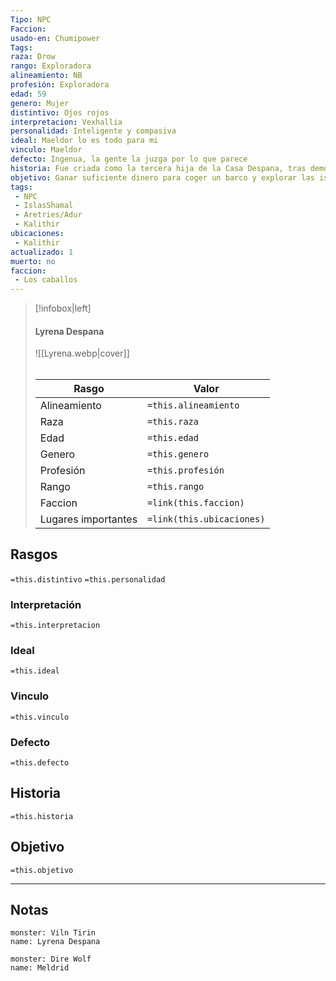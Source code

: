 ```yaml
---
Tipo: NPC
Faccion: 
usado-en: Chumipower
Tags: 
raza: Drow
rango: Exploradora
alineamiento: NB
profesión: Exploradora
edad: 59
genero: Mujer
distintivo: Ojos rojos
interpretacion: Vexhallia
personalidad: Inteligente y compasiva
ideal: Maeldor lo es todo para mi
vinculo: Maeldor
defecto: Ingenua, la gente la juzga por lo que parece
historia: Fue criada como la tercera hija de la Casa Despana, tras demostrar poca valía en la magia su padre Alton, el maestro de armas decidió adiestrarla en el combate cuerpo a cuerpo. Su padre vio en ella el mismo desde por las costumbres Drows y la animo a que encontrara su propio camino. Durante el ataque a [[Kalithir]], fue ordenada asesinar a los niños del orfanato. Tras no poder hacerlo abandono su hogar sin rumbo. Consiguió a su lobo gigante Meldrid de una incursion Drow que la localizo y al instante conectaron. Tras vagar sin rumbo fe a [[Kalithir]], la puerta a la superficie y se dedica a acompañar a expediciones a la Infraoscuridad. Aunque la mayoría no se fían de ella reconocen sus habilidades. La noche del ataque a la ciudad varios drows intentaron matarla
objetivo: Ganar suficiente dinero para coger un barco y explorar las islas.
tags:
 - NPC
 - IslasShamal
 - Aretries/Adur
 - Kalithir
ubicaciones:
 - Kalithir
actualizado: 1
muerto: no
faccion:
 - Los caballos
---
```

> [!infobox|left]
>  #### Lyrena Despana
> ![[Lyrena.webp|cover]]
> ######   
> |Rasgo | Valor |
> | --- | --- |
> | Alineamiento | `=this.alineamiento`|
> | Raza | `=this.raza` |
> | Edad | `=this.edad` |
> | Genero | `=this.genero` |
> | Profesión | `=this.profesión` |
> | Rango | `=this.rango` |
> | Faccion | `=link(this.faccion)` |
>  | Lugares  importantes| `=link(this.ubicaciones)` |

## Rasgos 
 `=this.distintivo`
  `=this.personalidad`
###  Interpretación
  `=this.interpretacion`
### Ideal           
 `=this.ideal`
### Vinculo 
 `=this.vinculo`
### Defecto
 `=this.defecto`
## Historia
 `=this.historia`

 ##  Objetivo
   `=this.objetivo`
   
___
   ## Notas


```statblock
monster: Viln Tirin
name: Lyrena Despana
```

```statblock
monster: Dire Wolf
name: Meldrid
```